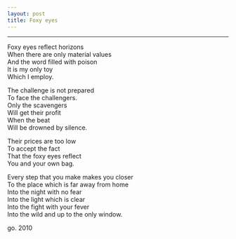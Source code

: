 ```yaml
---
layout: post
title: Foxy eyes
---
```


* * *

Foxy eyes reflect horizons  
When there are only material values  
And the word filled with poison  
It is my only toy  
Which I employ.

The challenge is not prepared  
To face the challengers.  
Only the scavengers  
Will get their profit  
When the beat  
Will be drowned by silence.

Their prices are too low  
To accept the fact  
That the foxy eyes reflect  
You and your own bag.

Every step that you make makes you closer  
To the place which is far away from home  
Into the night with no fear  
Into the light which is clear  
Into the fight with your fever  
Into the wild and up to the only window.

go. 2010

<!--kg-card-end: markdown-->